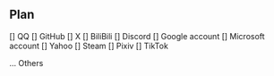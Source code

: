 ## Plan

[] QQ
[] GitHub
[] X
[] BiliBili
[] Discord
[] Google account
[] Microsoft account
[] Yahoo
[] Steam
[] Pixiv
[] TikTok

... Others
